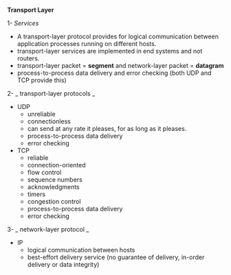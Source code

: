 <b>Transport Layer</b>


1- _Services_<br/>
<ul>
	<li>A transport-layer protocol provides for logical communication between application processes running on different hosts.
	</li>
	<li>transport-layer services are implemented in end systems and not routers.</li>
	<li>transport-layer packet = <b>segment</b> and network-layer packet = <b>datagram</b></li>
	<li>process-to-process data delivery and error checking (both UDP and TCP provide this)</li>
</ul>
2-  _ transport-layer protocols _<br/>
<ul>
	<li>UDP
		<ul>
	    <li>unreliable</li>
	    <li>connectionless
	    </li>
	    <li>can send at any rate it pleases, for as long as it pleases.</li>
	    <li>process-to-process data delivery
	    </li>
	    <li>error checking
	    </li>
	    </ul>
	</li>
	<li>TCP
		<ul>
	    <li>reliable</li>
	    <li>connection-oriented
	    </li>
	    <li>flow control</li>
	    <li>sequence numbers
	    </li>
	    <li>acknowledgments</li>
	    <li>timers
	    </li>
	    <li>congestion control</li>
	    <li>process-to-process data delivery
	    </li>
	    <li>error checking
	    </li>
	    </ul>
	</li>
</ul>
3- _ network-layer protocol _<br/>
<ul>
	<li>IP
		<ul>
	    <li>logical communication between hosts</li>
	    <li>best-effort delivery service (no guarantee of delivery, in-order delivery or data integrity)
	    </li>
	    </ul>
	</li>
</ul>

